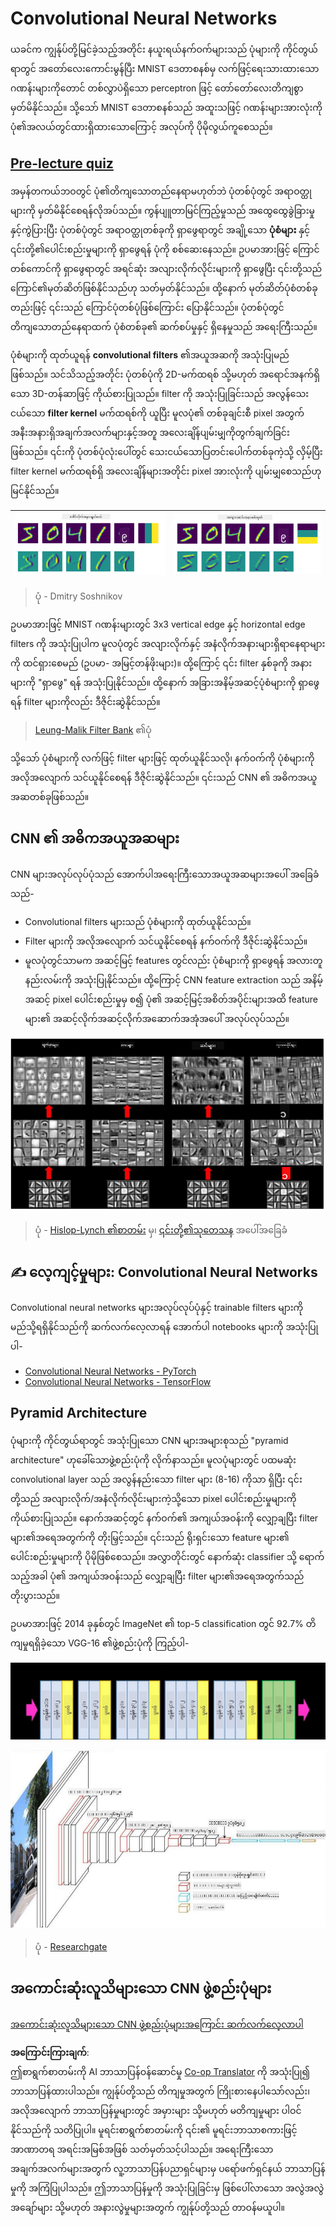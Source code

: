 <!--
CO_OP_TRANSLATOR_METADATA:
{
  "original_hash": "088837b42b7d99198bf62db8a42411e0",
  "translation_date": "2025-08-25T22:54:11+00:00",
  "source_file": "lessons/4-ComputerVision/07-ConvNets/README.md",
  "language_code": "my"
}
-->
# Convolutional Neural Networks

ယခင်က ကျွန်ုပ်တို့မြင်ခဲ့သည့်အတိုင်း နယူးရယ်နက်ဝက်များသည် ပုံများကို ကိုင်တွယ်ရာတွင် အတော်လေးကောင်းမွန်ပြီး MNIST ဒေတာစနစ်မှ လက်ဖြင့်ရေးသားထားသော ဂဏန်းများကိုတောင် တစ်လွှာပဲရှိသော perceptron ဖြင့် တော်တော်လေးတိကျစွာ မှတ်မိနိုင်သည်။ သို့သော် MNIST ဒေတာစနစ်သည် အထူးသဖြင့် ဂဏန်းများအားလုံးကို ပုံ၏အလယ်တွင်ထားရှိထားသောကြောင့် အလုပ်ကို ပိုမိုလွယ်ကူစေသည်။

## [Pre-lecture quiz](https://ff-quizzes.netlify.app/en/ai/quiz/13)

အမှန်တကယ်ဘဝတွင် ပုံ၏တိကျသောတည်နေရာမဟုတ်ဘဲ ပုံတစ်ပုံတွင် အရာဝတ္ထုများကို မှတ်မိနိုင်စေရန်လိုအပ်သည်။ ကွန်ပျူတာမြင်ကြည့်မှုသည် အထွေထွေခွဲခြားမှုနှင့်ကွဲပြားပြီး ပုံတစ်ပုံတွင် အရာဝတ္ထုတစ်ခုကို ရှာဖွေရာတွင် အချို့သော **ပုံစံများ** နှင့် ၎င်းတို့၏ပေါင်းစည်းမှုများကို ရှာဖွေရန် ပုံကို စစ်ဆေးနေသည်။ ဥပမာအားဖြင့် ကြောင်တစ်ကောင်ကို ရှာဖွေရာတွင် အရင်ဆုံး အလျားလိုက်လိုင်းများကို ရှာဖွေပြီး ၎င်းတို့သည် ကြောင်၏မုတ်ဆိတ်ဖြစ်နိုင်သည်ဟု သတ်မှတ်နိုင်သည်။ ထို့နောက် မုတ်ဆိတ်ပုံစံတစ်ခုတည်းဖြင့် ၎င်းသည် ကြောင်ပုံတစ်ပုံဖြစ်ကြောင်း ပြောနိုင်သည်။ ပုံတစ်ပုံတွင် တိကျသောတည်နေရာထက် ပုံစံတစ်ခု၏ ဆက်စပ်မှုနှင့် ရှိနေမှုသည် အရေးကြီးသည်။

ပုံစံများကို ထုတ်ယူရန် **convolutional filters** ၏အယူအဆကို အသုံးပြုမည်ဖြစ်သည်။ သင်သိသည့်အတိုင်း ပုံတစ်ပုံကို 2D-မက်ထရစ် သို့မဟုတ် အရောင်အနက်ရှိသော 3D-တန်ဆာဖြင့် ကိုယ်စားပြုသည်။ filter ကို အသုံးပြုခြင်းသည် အလွန်သေးငယ်သော **filter kernel** မက်ထရစ်ကို ယူပြီး မူလပုံ၏ တစ်ခုချင်းစီ pixel အတွက် အနီးအနားရှိအချက်အလက်များနှင့်အတူ အလေးချိန်ပျမ်းမျှကိုတွက်ချက်ခြင်းဖြစ်သည်။ ၎င်းကို ပုံတစ်ပုံလုံးပေါ်တွင် သေးငယ်သောပြတင်းပေါက်တစ်ခုကဲ့သို့ လှိမ့်ပြီး filter kernel မက်ထရစ်ရှိ အလေးချိန်များအတိုင်း pixel အားလုံးကို ပျမ်းမျှစေသည်ဟု မြင်နိုင်သည်။

![Vertical Edge Filter](../../../../../translated_images/filter-vert.b7148390ca0bc356ddc7e55555d2481819c1e86ddde9dce4db5e71a69d6f887f.my.png) | ![Horizontal Edge Filter](../../../../../translated_images/filter-horiz.59b80ed4feb946efbe201a7fe3ca95abb3364e266e6fd90820cb893b4d3a6dda.my.png)
----|----

> ပုံ - Dmitry Soshnikov

ဥပမာအားဖြင့် MNIST ဂဏန်းများတွင် 3x3 vertical edge နှင့် horizontal edge filters ကို အသုံးပြုပါက မူလပုံတွင် အလျားလိုက်နှင့် အနံလိုက်အနားများရှိရာနေရာများကို ထင်ရှားစေမည် (ဥပမာ- အမြင့်တန်ဖိုးများ)။ ထို့ကြောင့် ၎င်း filter နှစ်ခုကို အနားများကို "ရှာဖွေ" ရန် အသုံးပြုနိုင်သည်။ ထို့နောက် အခြားအနိမ့်အဆင့်ပုံစံများကို ရှာဖွေရန် filter များကိုလည်း ဒီဇိုင်းဆွဲနိုင်သည်။

> [Leung-Malik Filter Bank](https://www.robots.ox.ac.uk/~vgg/research/texclass/filters.html) ၏ပုံ

သို့သော် ပုံစံများကို လက်ဖြင့် filter များဖြင့် ထုတ်ယူနိုင်သလို၊ နက်ဝက်ကို ပုံစံများကို အလိုအလျောက် သင်ယူနိုင်စေရန် ဒီဇိုင်းဆွဲနိုင်သည်။ ၎င်းသည် CNN ၏ အဓိကအယူအဆတစ်ခုဖြစ်သည်။

## CNN ၏ အဓိကအယူအဆများ

CNN များအလုပ်လုပ်ပုံသည် အောက်ပါအရေးကြီးသောအယူအဆများအပေါ် အခြေခံသည်-

* Convolutional filters များသည် ပုံစံများကို ထုတ်ယူနိုင်သည်။
* Filter များကို အလိုအလျောက် သင်ယူနိုင်စေရန် နက်ဝက်ကို ဒီဇိုင်းဆွဲနိုင်သည်။
* မူလပုံတွင်သာမက အဆင့်မြင့် features တွင်လည်း ပုံစံများကို ရှာဖွေရန် အလားတူနည်းလမ်းကို အသုံးပြုနိုင်သည်။ ထို့ကြောင့် CNN feature extraction သည် အနိမ့်အဆင့် pixel ပေါင်းစည်းမှုမှ စ၍ ပုံ၏ အဆင့်မြင့်အစိတ်အပိုင်းများအထိ feature များ၏ အဆင့်လိုက်အဆင့်လိုက်အဆောက်အအုံအပေါ် အလုပ်လုပ်သည်။

![Hierarchical Feature Extraction](../../../../../translated_images/FeatureExtractionCNN.d9b456cbdae7cb643fde3032b81b2940e3cf8be842e29afac3f482725ba7f95c.my.png)

> ပုံ - [Hislop-Lynch ၏စာတမ်း](https://www.semanticscholar.org/paper/Computer-vision-based-pedestrian-trajectory-Hislop-Lynch/26e6f74853fc9bbb7487b06dc2cf095d36c9021d) မှ၊ [၎င်းတို့၏သုတေသန](https://dl.acm.org/doi/abs/10.1145/1553374.1553453) အပေါ်အခြေခံ

## ✍️ လေ့ကျင့်မှုများ: Convolutional Neural Networks

Convolutional neural networks များအလုပ်လုပ်ပုံနှင့် trainable filters များကို မည်သို့ရရှိနိုင်သည်ကို ဆက်လက်လေ့လာရန် အောက်ပါ notebooks များကို အသုံးပြုပါ-

* [Convolutional Neural Networks - PyTorch](../../../../../lessons/4-ComputerVision/07-ConvNets/ConvNetsPyTorch.ipynb)
* [Convolutional Neural Networks - TensorFlow](../../../../../lessons/4-ComputerVision/07-ConvNets/ConvNetsTF.ipynb)

## Pyramid Architecture

ပုံများကို ကိုင်တွယ်ရာတွင် အသုံးပြုသော CNN များအများစုသည် "pyramid architecture" ဟုခေါ်သောဖွဲ့စည်းပုံကို လိုက်နာသည်။ မူလပုံများတွင် ပထမဆုံး convolutional layer သည် အလွန်နည်းသော filter များ (8-16) ကိုသာ ရှိပြီး ၎င်းတို့သည် အလျားလိုက်/အနံလိုက်လိုင်းများကဲ့သို့သော pixel ပေါင်းစည်းမှုများကို ကိုယ်စားပြုသည်။ နောက်အဆင့်တွင် နက်ဝက်၏ အကျယ်အဝန်းကို လျှော့ချပြီး filter များ၏အရေအတွက်ကို တိုးမြှင့်သည်။ ၎င်းသည် ရိုးရှင်းသော feature များ၏ ပေါင်းစည်းမှုများကို ပိုမိုဖြစ်စေသည်။ အလွှာတိုင်းတွင် နောက်ဆုံး classifier သို့ ရောက်သည့်အခါ ပုံ၏ အကျယ်အဝန်းသည် လျှော့ချပြီး filter များ၏အရေအတွက်သည် တိုးပွားသည်။

ဥပမာအားဖြင့် 2014 ခုနှစ်တွင် ImageNet ၏ top-5 classification တွင် 92.7% တိကျမှုရရှိခဲ့သော VGG-16 ၏ဖွဲ့စည်းပုံကို ကြည့်ပါ-

![ImageNet Layers](../../../../../translated_images/vgg-16-arch1.d901a5583b3a51baeaab3e768567d921e5d54befa46e1e642616c5458c934028.my.jpg)

![ImageNet Pyramid](../../../../../translated_images/vgg-16-arch.64ff2137f50dd49fdaa786e3f3a975b3f22615efd13efb19c5d22f12e01451a1.my.jpg)

> ပုံ - [Researchgate](https://www.researchgate.net/figure/Vgg16-model-structure-To-get-the-VGG-NIN-model-we-replace-the-2-nd-4-th-6-th-7-th_fig2_335194493)

## အကောင်းဆုံးလူသိများသော CNN ဖွဲ့စည်းပုံများ

[အကောင်းဆုံးလူသိများသော CNN ဖွဲ့စည်းပုံများအကြောင်း ဆက်လက်လေ့လာပါ](CNN_Architectures.md)

**အကြောင်းကြားချက်**:  
ဤစာရွက်စာတမ်းကို AI ဘာသာပြန်ဝန်ဆောင်မှု [Co-op Translator](https://github.com/Azure/co-op-translator) ကို အသုံးပြု၍ ဘာသာပြန်ထားပါသည်။ ကျွန်ုပ်တို့သည် တိကျမှုအတွက် ကြိုးစားနေပါသော်လည်း၊ အလိုအလျောက် ဘာသာပြန်မှုများတွင် အမှားများ သို့မဟုတ် မတိကျမှုများ ပါဝင်နိုင်သည်ကို သတိပြုပါ။ မူရင်းစာရွက်စာတမ်းကို ၎င်း၏ မူရင်းဘာသာစကားဖြင့် အာဏာတရ အရင်းအမြစ်အဖြစ် သတ်မှတ်သင့်ပါသည်။ အရေးကြီးသော အချက်အလက်များအတွက် လူ့ဘာသာပြန်ပညာရှင်များမှ ပရော်ဖက်ရှင်နယ် ဘာသာပြန်မှုကို အကြံပြုပါသည်။ ဤဘာသာပြန်မှုကို အသုံးပြုခြင်းမှ ဖြစ်ပေါ်လာသော အလွဲအလွဲအချော်များ သို့မဟုတ် အနားလွဲမှုများအတွက် ကျွန်ုပ်တို့သည် တာဝန်မယူပါ။